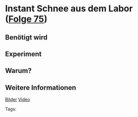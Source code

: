 # Instant Schnee aus dem Labor ([Folge 75](http://minkorrekt.de/minkorrekt-folge-75-ruehrholz/))

## Benötigt wird


## Experiment


## Warum?

## Weitere Informationen

[Bilder](https://plus.google.com/photos/107341743493109591753/albums/6093346925257658385?authkey=CJamqcPP5-GUEw)
[Video](https://www.youtube.com/watch?v=Yj78azxygws&feature=youtu.be)


Tags: 
